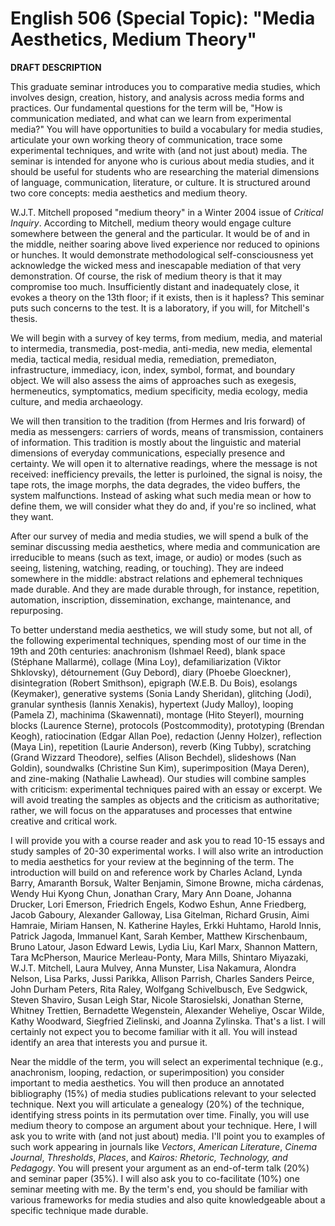 # English 506 (Special Topic): "Media Aesthetics, Medium Theory"

**DRAFT DESCRIPTION** 

This graduate seminar introduces you to comparative media studies, which involves design, creation, history, and analysis across media forms and practices. Our fundamental questions for the term will be, "How is communication mediated, and what can we learn from experimental media?" You will have opportunities to build a vocabulary for media studies, articulate your own working theory of communication, trace some experimental techniques, and write with (and not just about) media. The seminar is intended for anyone who is curious about media studies, and it should be useful for students who are researching the material dimensions of language, communication, literature, or culture. It is structured around two core concepts: media aesthetics and medium theory.

W.J.T. Mitchell proposed "medium theory" in a Winter 2004 issue of *Critical Inquiry*. According to Mitchell, medium theory would engage culture somewhere between the general and the particular. It would be of and in the middle, neither soaring above lived experience nor reduced to opinions or hunches. It would demonstrate methodological self-consciousness yet acknowledge the wicked mess and inescapable mediation of that very demonstration. Of course, the risk of medium theory is that it may compromise too much. Insufficiently distant and inadequately close, it evokes a theory on the 13th floor; if it exists, then is it hapless? This seminar puts such concerns to the test. It is a laboratory, if you will, for Mitchell's thesis.

We will begin with a survey of key terms, from medium, media, and material to intermedia, transmedia, post-media, anti-media, new media, elemental media, tactical media, residual media, remediation, premediaton, infrastructure, immediacy, icon, index, symbol, format, and boundary object. We will also assess the aims of approaches such as exegesis, hermeneutics, symptomatics, medium specificity, media ecology, media culture, and media archaeology.

We will then transition to the tradition (from Hermes and Iris forward) of media as messengers: carriers of words, means of transmission, containers of information. This tradition is mostly about the linguistic and material dimensions of everyday communications, especially presence and certainty. We will open it to alternative readings, where the message is not received: inefficiency prevails, the letter is purloined, the signal is noisy, the tape rots, the image morphs, the data degrades, the video buffers, the system malfunctions. Instead of asking what such media mean or how to define them, we will consider what they do and, if you're so inclined, what they want.

After our survey of media and media studies, we will spend a bulk of the seminar discussing media aesthetics, where media and communication are irreducible to means (such as text, image, or audio) or modes (such as seeing, listening, watching, reading, or touching). They are indeed somewhere in the middle: abstract relations and ephemeral techniques made durable. And they are made durable through, for instance, repetition, automation, inscription, dissemination, exchange, maintenance, and repurposing.

To better understand media aesthetics, we will study some, but not all, of the following experimental techniques, spending most of our time in the 19th and 20th centuries: anachronism (Ishmael Reed), blank space (Stéphane Mallarmé), collage (Mina Loy), defamiliarization (Viktor Shklovsky), détournement (Guy Debord), diary (Phoebe Gloeckner), disintegration (Robert Smithson), epigraph (W.E.B. Du Bois), esolangs (Keymaker), generative systems (Sonia Landy Sheridan), glitching (Jodi), granular synthesis (Iannis Xenakis), hypertext (Judy Malloy), looping (Pamela Z), machinima (Skawennati), montage (Hito Steyerl), mourning blocks (Laurence Sterne), protocols (Postcommodity), prototyping (Brendan Keogh), ratiocination (Edgar Allan Poe), redaction (Jenny Holzer), reflection (Maya Lin), repetition (Laurie Anderson), reverb (King Tubby), scratching (Grand Wizzard Theodore), selfies (Alison Bechdel), slideshows (Nan Goldin), soundwalks (Christine Sun Kim), superimposition (Maya Deren), and zine-making (Nathalie Lawhead). Our studies will combine samples with criticism: experimental techniques paired with an essay or excerpt. We will avoid treating the samples as objects and the criticism as authoritative; rather, we will focus on the apparatuses and processes that entwine creative and critical work.

I will provide you with a course reader and ask you to read 10-15 essays and study samples of 20-30 experimental works. I will also write an introduction to media aesthetics for your review at the beginning of the term. The introduction will build on and reference work by Charles Acland, Lynda Barry, Amaranth Borsuk, Walter Benjamin, Simone Browne, micha cárdenas, Wendy Hui Kyong Chun, Jonathan Crary, Mary Ann Doane, Johanna Drucker, Lori Emerson, Friedrich Engels, Kodwo Eshun, Anne Friedberg, Jacob Gaboury, Alexander Galloway, Lisa Gitelman, Richard Grusin, Aimi Hamraie, Miriam Hansen, N. Katherine Hayles, Erkki Huhtamo, Harold Innis, Patrick Jagoda, Immanuel Kant, Sarah Kember, Matthew Kirschenbaum, Bruno Latour, Jason Edward Lewis, Lydia Liu, Karl Marx, Shannon Mattern, Tara McPherson, Maurice Merleau-Ponty, Mara Mills, Shintaro Miyazaki, W.J.T. Mitchell, Laura Mulvey, Anna Munster, Lisa Nakamura, Alondra Nelson, Lisa Parks, Jussi Parikka, Allison Parrish, Charles Sanders Peirce, John Durham Peters, Rita Raley, Wolfgang Schivelbusch, Eve Sedgwick, Steven Shaviro, Susan Leigh Star, Nicole Starosielski, Jonathan Sterne, Whitney Trettien, Bernadette Wegenstein, Alexander Weheliye, Oscar Wilde, Kathy Woodward, Siegfried Zielinski, and Joanna Zylinska. That's a list. I will certainly not expect you to become familiar with it all. You will instead identify an area that interests you and pursue it.

Near the middle of the term, you will select an experimental technique (e.g., anachronism, looping, redaction, or superimposition) you consider important to media aesthetics. You will then produce an annotated bibliography (15%) of media studies publications relevant to your selected technique. Next you will articulate a genealogy (20%) of the technique, identifying stress points in its permutation over time. Finally, you will use medium theory to compose an argument about your technique. Here, I will ask you to write with (and not just about) media. I'll point you to examples of such work appearing in journals like *Vectors*, *American Literature*, *Cinema Journal*, *Thresholds*, *Places*, and *Kairos: Rhetoric, Technology, and Pedagogy*. You will present your argument as an end-of-term talk (20%) and seminar paper (35%). I will also ask you to co-facilitate (10%) one seminar meeting with me. By the term's end, you should be familiar with various frameworks for media studies and also quite knowledgeable about a specific technique made durable.
